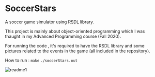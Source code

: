 # SoccerStars
A soccer game simulator using RSDL library.

This project is mainly about object-oriented programming which I was thaught 
in my Advanced Programming course (Fall 2020).

For running the code , it's required to have the RSDL library and some pictures 
related to the events in the game (all included in the repository).

How to run : 
`
make
`
`
./soccerStars.out
`

![readme1](https://user-images.githubusercontent.com/92050925/153086826-93023d2c-3510-4b91-ac9d-df722caed372.png)
